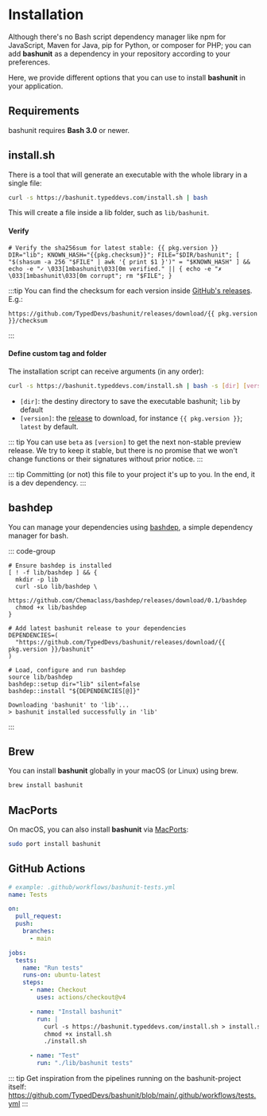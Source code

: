 # Installation

Although there's no Bash script dependency manager like npm for JavaScript, Maven for Java, pip for Python, or composer for PHP;
you can add **bashunit** as a dependency in your repository according to your preferences.

Here, we provide different options that you can use to install **bashunit** in your application.

## Requirements

bashunit requires **Bash 3.0** or newer.

## install.sh

There is a tool that will generate an executable with the whole library in a single file:

```bash
curl -s https://bashunit.typeddevs.com/install.sh | bash
```

This will create a file inside a lib folder, such as `lib/bashunit`.

#### Verify

```bash-vue
# Verify the sha256sum for latest stable: {{ pkg.version }}
DIR="lib"; KNOWN_HASH="{{pkg.checksum}}"; FILE="$DIR/bashunit"; [ "$(shasum -a 256 "$FILE" | awk '{ print $1 }')" = "$KNOWN_HASH" ] && echo -e "✓ \033[1mbashunit\033[0m verified." || { echo -e "✗ \033[1mbashunit\033[0m corrupt"; rm "$FILE"; }
```

:::tip
You can find the checksum for each version inside [GitHub's releases](https://github.com/TypedDevs/bashunit/releases). E.g.:
```-vue
https://github.com/TypedDevs/bashunit/releases/download/{{ pkg.version }}/checksum
```
:::

#### Define custom tag and folder

The installation script can receive arguments (in any order):

```bash
curl -s https://bashunit.typeddevs.com/install.sh | bash -s [dir] [version]
```
- `[dir]`: the destiny directory to save the executable bashunit; `lib` by default
- `[version]`: the [release](https://github.com/TypedDevs/bashunit/releases) to download, for instance `{{ pkg.version }}`; `latest` by default.

::: tip
You can use `beta` as `[version]` to get the next non-stable preview release.
We try to keep it stable, but there is no promise that we won't change functions or their signatures without prior notice.
:::

::: tip
Committing (or not) this file to your project it's up to you. In the end, it is a dev dependency.
:::

## bashdep

You can manage your dependencies using [bashdep](https://github.com/Chemaclass/bashdep),
a simple dependency manager for bash.

::: code-group
```bash-vue [install-dependencies.sh]
# Ensure bashdep is installed
[ ! -f lib/bashdep ] && {
  mkdir -p lib
  curl -sLo lib/bashdep \
    https://github.com/Chemaclass/bashdep/releases/download/0.1/bashdep
  chmod +x lib/bashdep
}

# Add latest bashunit release to your dependencies
DEPENDENCIES=(
  "https://github.com/TypedDevs/bashunit/releases/download/{{ pkg.version }}/bashunit"
)

# Load, configure and run bashdep
source lib/bashdep
bashdep::setup dir="lib" silent=false
bashdep::install "${DEPENDENCIES[@]}"
```
```[Output]
Downloading 'bashunit' to 'lib'...
> bashunit installed successfully in 'lib'
```
:::

## Brew

You can install **bashunit** globally in your macOS (or Linux) using brew.

```bash
brew install bashunit
```

## MacPorts

On macOS, you can also install **bashunit** via [MacPorts](https://www.macports.org):

```bash
sudo port install bashunit
```

## GitHub Actions

```yaml
# example: .github/workflows/bashunit-tests.yml
name: Tests

on:
  pull_request:
  push:
    branches:
      - main

jobs:
  tests:
    name: "Run tests"
    runs-on: ubuntu-latest
    steps:
      - name: Checkout
        uses: actions/checkout@v4

      - name: "Install bashunit"
        run: |
          curl -s https://bashunit.typeddevs.com/install.sh > install.sh
          chmod +x install.sh
          ./install.sh

      - name: "Test"
        run: "./lib/bashunit tests"
```

::: tip
Get inspiration from the pipelines running on the bashunit-project itself: https://github.com/TypedDevs/bashunit/blob/main/.github/workflows/tests.yml
:::

<script setup>
import pkg from '../package.json'
</script>
